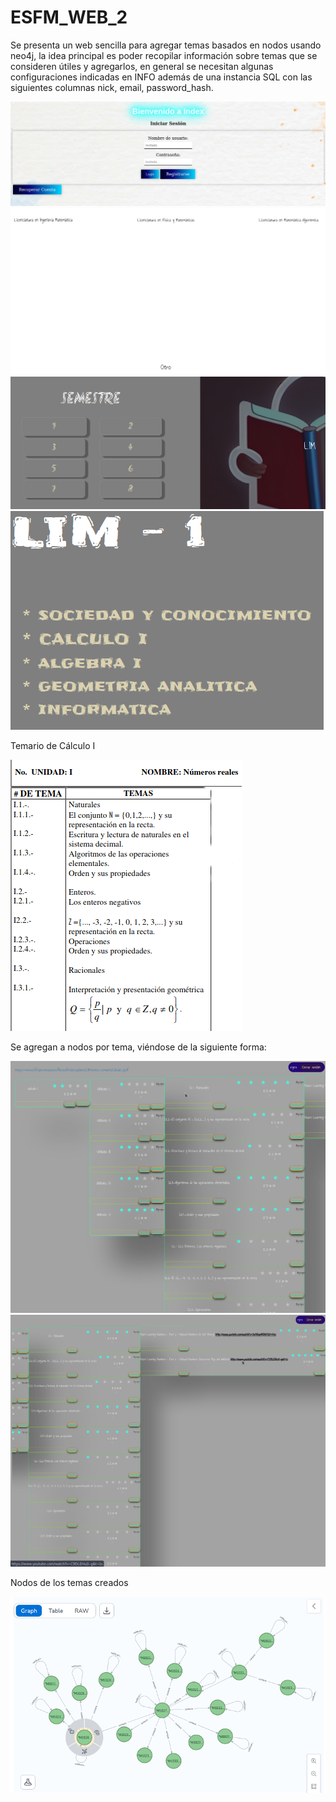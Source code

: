 # ESFM_WEB_2
Se presenta un web sencilla para agregar temas basados en nodos usando neo4j, la idea principal es poder recopilar información
sobre temas que se consideren útiles y agregarlos, en general se necesitan algunas configuraciones indicadas en INFO
además de una instancia SQL con las siguientes columnas nick, email, password_hash.

![Imagen 0](images/0.png)
![Imagen 1](images/1.png)
![Imagen 2](images/2.png)
![Imagen 3](images/3.png)

Temario de Cálculo I

![Imagen 5](images/5.png)

Se agregan a nodos por tema, viéndose de la siguiente forma:

![Imagen 6](images/6.png)
![Imagen 7](images/7.png)

Nodos de los temas creados

![Imagen 8](images/8.png)


